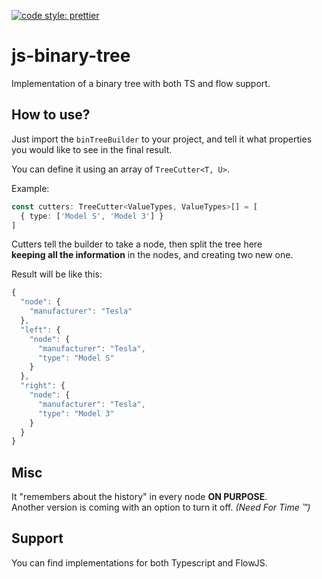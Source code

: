 [![code style: prettier](https://img.shields.io/badge/code_style-prettier-ff69b4.svg?style=flat-square)](https://github.com/prettier/prettier)

# js-binary-tree

Implementation of a binary tree with both TS and flow support.

## How to use?
Just import the `binTreeBuilder` to your project, and tell it what properties \
you would like to see in the final result.

You can define it using an array of `TreeCutter<T, U>`.

Example:
```typescript
const cutters: TreeCutter<ValueTypes, ValueTypes>[] = [
  { type: ['Model S', 'Model 3'] } 
]
```

Cutters tell the builder to take a node, then split the tree here \
**keeping all the information** in the nodes, and creating two new one.

Result will be like this:
```typescript
{
  "node": {
    "manufacturer": "Tesla"
  },
  "left": {
    "node": {
      "manufacturer": "Tesla",
      "type": "Model S"
    }
  },
  "right": {
    "node": {
      "manufacturer": "Tesla",
      "type": "Model 3"
    }
  }
}
```

## Misc
It "remembers about the history" in every node **ON PURPOSE**. \
Another version is coming with an option to turn it off. _(Need For Time ™)_

## Support
You can find implementations for both Typescript and FlowJS.

